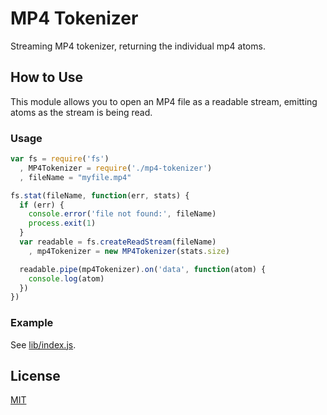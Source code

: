 # MP4 Tokenizer

Streaming MP4 tokenizer, returning the individual mp4 atoms.

## How to Use

This module allows you to open an MP4 file as a readable stream, emitting
atoms as the stream is being read.

### Usage

```JavaScript
var fs = require('fs')
  , MP4Tokenizer = require('./mp4-tokenizer')
  , fileName = "myfile.mp4"

fs.stat(fileName, function(err, stats) {
  if (err) {
    console.error('file not found:', fileName)
    process.exit(1)
  }
  var readable = fs.createReadStream(fileName)
    , mp4Tokenizer = new MP4Tokenizer(stats.size)

  readable.pipe(mp4Tokenizer).on('data', function(atom) {
    console.log(atom)
  })
})
```

### Example

See [lib/index.js](lib/index.js).


## License

[MIT](LICENSE.md)
